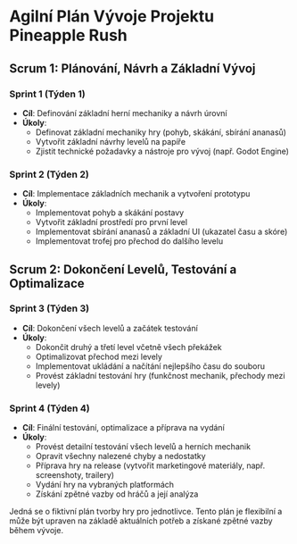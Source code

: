# Agilní Plán Vývoje Projektu Pineapple Rush

## Scrum 1: Plánování, Návrh a Základní Vývoj
### Sprint 1 (Týden 1)
- **Cíl**: Definování základní herní mechaniky a návrh úrovní
- **Úkoly**:
  - Definovat základní mechaniky hry (pohyb, skákání, sbírání ananasů)
  - Vytvořit základní návrhy levelů na papíře
  - Zjistit technické požadavky a nástroje pro vývoj (např. Godot Engine)

### Sprint 2 (Týden 2)
- **Cíl**: Implementace základních mechanik a vytvoření prototypu
- **Úkoly**:
  - Implementovat pohyb a skákání postavy
  - Vytvořit základní prostředí pro první level
  - Implementovat sbírání ananasů a základní UI (ukazatel času a skóre)
  - Implementovat trofej pro přechod do dalšího levelu

## Scrum 2: Dokončení Levelů, Testování a Optimalizace
### Sprint 3 (Týden 3)
- **Cíl**: Dokončení všech levelů a začátek testování
- **Úkoly**:
  - Dokončit druhý a třetí level včetně všech překážek
  - Optimalizovat přechod mezi levely
  - Implementovat ukládání a načítání nejlepšího času do souboru
  - Provést základní testování hry (funkčnost mechanik, přechody mezi levely)

### Sprint 4 (Týden 4)
- **Cíl**: Finální testování, optimalizace a příprava na vydání
- **Úkoly**:
  - Provést detailní testování všech levelů a herních mechanik
  - Opravit všechny nalezené chyby a nedostatky
  - Příprava hry na release (vytvořit marketingové materiály, např. screenshoty, trailery)
  - Vydání hry na vybraných platformách
  - Získání zpětné vazby od hráčů a její analýza

Jedná se o fiktivní plán tvorby hry pro jednotlivce.
Tento plán je flexibilní a může být upraven na základě aktuálních potřeb a získané zpětné vazby během vývoje.